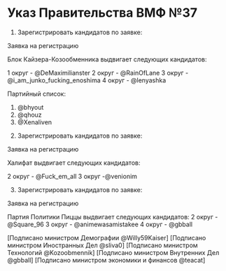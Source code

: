 # Указ Правительства ВМФ №37

1) Зарегистрировать кандидатов по заявке:

Заявка на регистрацию

Блок Кайзера-Козообменника выдвигает следующих кандидатов:

1 округ - @DeMaximilianster
2 округ - @RainOfLane
3 округ - @i_am_junko_fucking_enoshima
4 округ - @lenyashka

Партийный список:
1. @bhyout
2. @qhouz
3. @Xenaliven

2) Зарегистрировать кандидатов по заявке:

Заявка на регистрацию

Халифат выдвигает следующих кандидатов:

2 округ - @Fuck_em_all
3 округ -@venionim

3) Зарегистрировать кандидатов по заявке:

Заявка на регистрацию

Партия Политики Пиццы выдвигает следующих кандидатов:
2 округ - @Square_96
3 округ - @animewasamistakee
4 округ - @gbball

[Подписано министром Демографии @Willy59Kaiser]
[Подписано министром Иностранных Дел @sliva0]
[Подписано министром Технологий @Kozoobmennik]
[Подписано министром Внутренних Дел @gbball]
[Подписано министром экономики и финансов @teacat]
